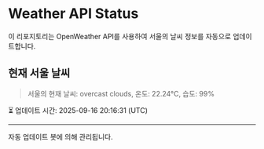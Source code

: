
# Weather API Status

이 리포지토리는 OpenWeather API를 사용하여 서울의 날씨 정보를 자동으로 업데이트합니다.

## 현재 서울 날씨
> 서울의 현재 날씨: overcast clouds, 온도: 22.24°C, 습도: 99%

⏳ 업데이트 시간: 2025-09-16 20:16:31 (UTC)

---
자동 업데이트 봇에 의해 관리됩니다.
